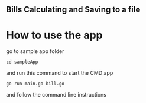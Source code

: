 ## Bills Calculating and Saving to a file

# How to use the app

go to sample app folder
```
cd sampleApp
```
and run this command to start the CMD app

```
go run main.go bill.go
```
and follow the command line instructions
